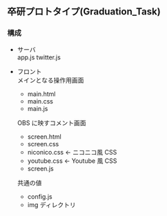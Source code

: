 ## 卒研プロトタイプ(Graduation_Task)

### 構成

- サーバ<br>
  app.js
  twitter.js

- フロント<br>
  メインとなる操作用画面

  - main.html
  - main.css
  - main.js

  OBS に映すコメント画面

  - screen.html
  - screen.css
  - niconico.css <- ニコニコ風 CSS
  - youtube.css <- Youtube 風 CSS
  - screen.js

  共通の値

  - config.js
  - img ディレクトリ
